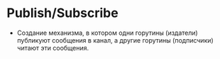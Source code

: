 # Publish/Subscribe

- Создание механизма, в котором одни горутины (издатели) публикуют сообщения в канал, а другие горутины (подписчики) читают эти сообщения.